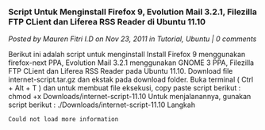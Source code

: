 ### **Script Untuk Menginstall Firefox 9, Evolution Mail 3.2.1, Filezilla FTP CLient dan Liferea RSS Reader di Ubuntu 11.10**
_Posted by Mauren Fitri I.D on Nov 23, 2011 in Tutorial, Ubuntu | 0 comments_

Berikut ini adalah script untuk menginstall Install Firefox 9 menggunakan firefox-next PPA, Evolution Mail 3.2.1 menggunakan GNOME 3 PPA, Filezilla FTP CLient dan Liferea RSS Reader pada Ubuntu 11.10. Download file internet-script.tar.gz dan ekstak pada download folder. Buka terminal ( Ctrl + Alt + T ) dan untuk membuat file eksekusi, copy paste script berikut : chmod +x Downloads/internet-script-11.10 Untuk menjalanannya, gunakan script berikut : ./Downloads/internet-script-11.10 Langkah

`Could not load more information`